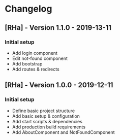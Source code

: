 # Changelog

## [RHa] - Version 1.1.0 - 2019-13-11
### Initial setup
* Add login component
* Edit not-found component
* Add bootstrap 
* Add routes & redirects

## [RHa] - Version 1.0.0 - 2019-12-11
### Initial setup
* Define basic project structure
* Add basic setup & configuration
* Add start scripts & dependencies
* Add production build requirements
* Add AboutComponent and NotFoundComponent

